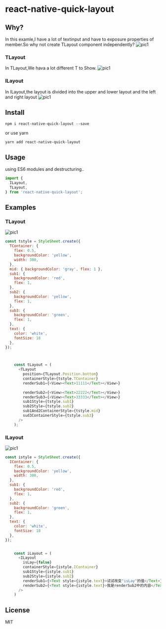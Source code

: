 # react-native-quick-layout

## Why?

In this examle,I have a lot of textinput and have to exposure properties of member.So why not create TLayout component independently?
![pic1](./docs/why.png)


### TLayout
In TLayout,We hava a lot different T to Show.
![pic1](./docs/TLayout.png)

### ILayout
In ILayout,the layout is divided into the upper and lower layout and the left and right layout
![pic1](./docs/ILayout.png)




## Install

    npm i react-native-quick-layout --save
or use yarn 

    yarn add react-native-quick-layout
## Usage
using ES6 modules and destructuring..

```js
import {
  ILayout,
  TLayout,
} from 'react-native-quick-layout';

```


## Examples

### TLayout
![pic1](./docs/example_TLayout.png)

```javascript
const tstyle = StyleSheet.create({
  TContainer: {
    flex: 0.5,
    backgroundColor: 'yellow',
    width: 300,
  },
  mid: { backgroundColor: 'gray', flex: 1 },
  sub1: {
    backgroundColor: 'red',
    flex: 1,
  },
  sub2: {
    backgroundColor: 'yellow',
    flex: 1,
  },
  sub3: {
    backgroundColor: 'green',
    flex: 1,
  },
  text: {
    color: 'white',
    fontSize: 18
  },
});



    const tLayout = (
      <TLayout
        position={TLayout.Position.bottom}
        containerStyle={tstyle.TContainer}
        renderSub1={<View><Text>11111</Text></View>}
        
        renderSub2={<View><Text>22222</Text></View>}
        renderSub3={<View><Text>33333</Text></View>}
        sub1Style={tstyle.sub1}
        sub2Style={tstyle.sub2}
        sub1And2ContainerStyle={tstyle.mid}
        sud3ContainerStyle={tstyle.sub3}
      />
    );


```


### ILayout
![pic1](./docs/example_ILayout.png)

```javascript
const istyle = StyleSheet.create({
  IContainer: {
    flex: 0.5,
    backgroundColor: 'yellow',
    width: 300,
  },
  sub1: {
    backgroundColor: 'red',
    flex: 1,
  },
  sub2: {
    backgroundColor: 'green',
    flex: 1,
  },
  text: {
    color: 'white',
    fontSize: 18
  },
});


    const iLayout = (
      <ILayout
        isLay={false}
        containerStyle={istyle.IContainer}
        sub1Style={istyle.sub1}
        sub2Style={istyle.sub2}
        renderSub1={<Text style={istyle.text}>试试改变"isLay"的值</Text>}
        renderSub2={<Text style={istyle.text}>我是renderSub2中的内容</Text>}
      />
    )

```


## License
MIT